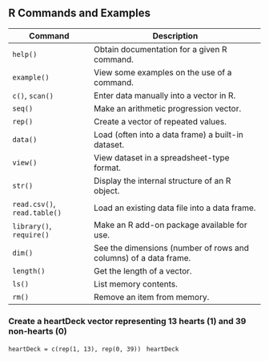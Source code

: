 ## R Commands and Examples

| Command                | Description                                                              |
|------------------------|--------------------------------------------------------------------------|
| `help()`               | Obtain documentation for a given R command.                             |
| `example()`            | View some examples on the use of a command.                             |
| `c()`, `scan()`        | Enter data manually into a vector in R.                                 |
| `seq()`                | Make an arithmetic progression vector.                                  |
| `rep()`                | Create a vector of repeated values.                                     |
| `data()`               | Load (often into a data frame) a built-in dataset.                      |
| `view()`               | View dataset in a spreadsheet-type format.                              |
| `str()`                | Display the internal structure of an R object.                          |
| `read.csv()`, `read.table()` | Load an existing data file into a data frame.                |
| `library()`, `require()` | Make an R add-on package available for use.                        |
| `dim()`                | See the dimensions (number of rows and columns) of a data frame.        |
| `length()`             | Get the length of a vector.                                             |
| `ls()`                 | List memory contents.                                                   |
| `rm()`                 | Remove an item from memory.                                             |


### Create a heartDeck vector representing 13 hearts (1) and 39 non-hearts (0)
```heartDeck = c(rep(1, 13), rep(0, 39)) ```
```heartDeck ```
